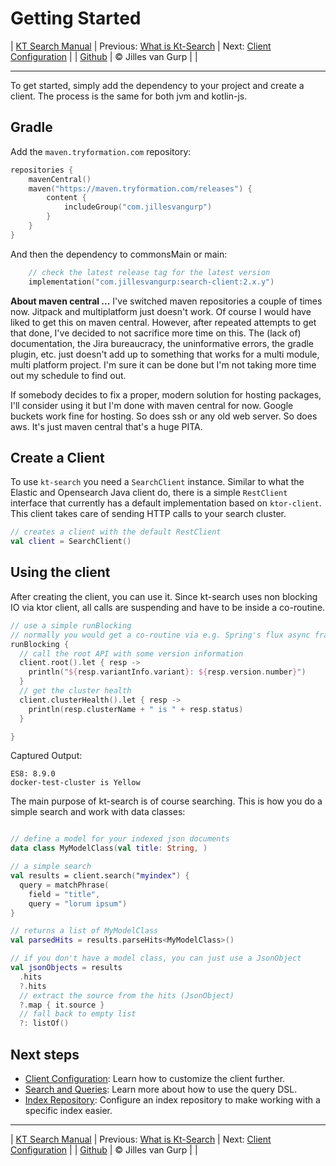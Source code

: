 # Getting Started 

| [KT Search Manual](README.md) | Previous: [What is Kt-Search](WhatIsKtSearch.md) | Next: [Client Configuration](ClientConfiguration.md) |
| [Github](https://github.com/jillesvangurp/kt-search) | &copy; Jilles van Gurp |  |

---                

To get started, simply add the dependency to your project and create a client. 
The process is the same for both jvm and kotlin-js.

## Gradle

Add the `maven.tryformation.com` repository:

```kotlin
repositories {
    mavenCentral()
    maven("https://maven.tryformation.com/releases") {
        content {
            includeGroup("com.jillesvangurp")
        }
    }
}
```

And then the dependency to commonsMain or main:

```kotlin
    // check the latest release tag for the latest version
    implementation("com.jillesvangurp:search-client:2.x.y")
```

**About maven central ...** I've switched maven repositories a couple of times now. Jitpack and multiplatform just doesn't work. Of course I would have liked to get this on maven central. However, after repeated attempts to get that done, I've decided to not sacrifice more time on this. The (lack of) documentation, the Jira bureaucracy, the uninformative errors, the gradle plugin, etc.  just doesn't add up to something that works for a multi module, multi platform project. I'm sure it can be done but I'm not taking more time out my schedule to find out.

If somebody decides to fix a proper, modern solution for hosting packages, I'll consider using it but I'm done with maven central for now. Google buckets work fine for hosting. So does ssh or any old web server. So does aws. It's just maven central that's a huge PITA. 

## Create a Client

To use `kt-search` you need a `SearchClient` instance. Similar to what the Elastic and Opensearch Java client do, there is a
simple `RestClient` interface that currently has a default implementation based on `ktor-client`. This client
takes care of sending HTTP calls to your search cluster.

```kotlin
// creates a client with the default RestClient
val client = SearchClient()
```

## Using the client

After creating the client, you can use it. Since kt-search uses non blocking IO via ktor client, all 
calls are suspending and have to be inside a co-routine.

```kotlin
// use a simple runBlocking
// normally you would get a co-routine via e.g. Spring's flux async framework.
runBlocking {
  // call the root API with some version information
  client.root().let { resp ->
    println("${resp.variantInfo.variant}: ${resp.version.number}")
  }
  // get the cluster health
  client.clusterHealth().let { resp ->
    println(resp.clusterName + " is " + resp.status)
  }

}
```

Captured Output:

```
ES8: 8.9.0
docker-test-cluster is Yellow

```

The main purpose of kt-search is of course searching. This is how you do a simple search and work with 
data classes:

```kotlin

// define a model for your indexed json documents
data class MyModelClass(val title: String, )

// a simple search
val results = client.search("myindex") {
  query = matchPhrase(
    field = "title",
    query = "lorum ipsum")
}

// returns a list of MyModelClass
val parsedHits = results.parseHits<MyModelClass>()

// if you don't have a model class, you can just use a JsonObject
val jsonObjects = results
  .hits
  ?.hits
  // extract the source from the hits (JsonObject)
  ?.map { it.source }
  // fall back to empty list
  ?: listOf()
```

## Next steps

- [Client Configuration](ClientConfiguration.md): Learn how to customize the client further.
- [Search and Queries](Search.md): Learn more about how to use the query DSL.
- [Index Repository](IndexRepository.md): Configure an index repository to make working with a specific index easier.



---

| [KT Search Manual](README.md) | Previous: [What is Kt-Search](WhatIsKtSearch.md) | Next: [Client Configuration](ClientConfiguration.md) |
| [Github](https://github.com/jillesvangurp/kt-search) | &copy; Jilles van Gurp |  |